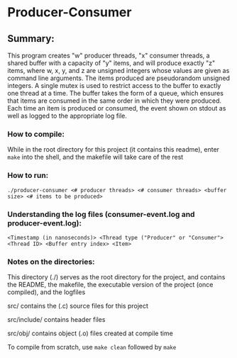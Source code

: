 Producer-Consumer
======

## Summary:
This program creates "w" producer threads, "x" consumer threads, a shared buffer with a capacity of "y" items, and will produce exactly "z" items, where w, x, y, and z are unsigned integers whose values are given as command line arguments. The items produced are pseudorandom unsigned integers. A single mutex is used to restrict access to the buffer to exactly one thread at a time. The buffer takes the form of a queue, which ensures that items are consumed in the same order in which they were produced. Each time an item is produced or consumed, the event shown on stdout as well as logged to the appropriate log file.

### How to compile:
While in the root directory for this project (it contains this readme), enter `make` into the shell, and the makefile will take care of the rest


### How to run:
`./producer-consumer <# producer threads> <# consumer threads> <buffer size> <# items to be produced>`

### Understanding the log files (consumer-event.log and producer-event.log):
`<Timestamp (in nanoseconds)> <Thread type ("Producer" or "Consumer"> <Thread ID> <Buffer entry index> <Item>`

### Notes on the directories:
This directory (./) serves as the root directory for the project, and contains the README, the makefile, the executable version of the project (once compiled), and the logfiles


src/ contains the (.c) source files for this project


src/include/ contains header files


src/obj/ contains object (.o) files created at compile time


To compile from scratch, use `make clean` followed by `make`
